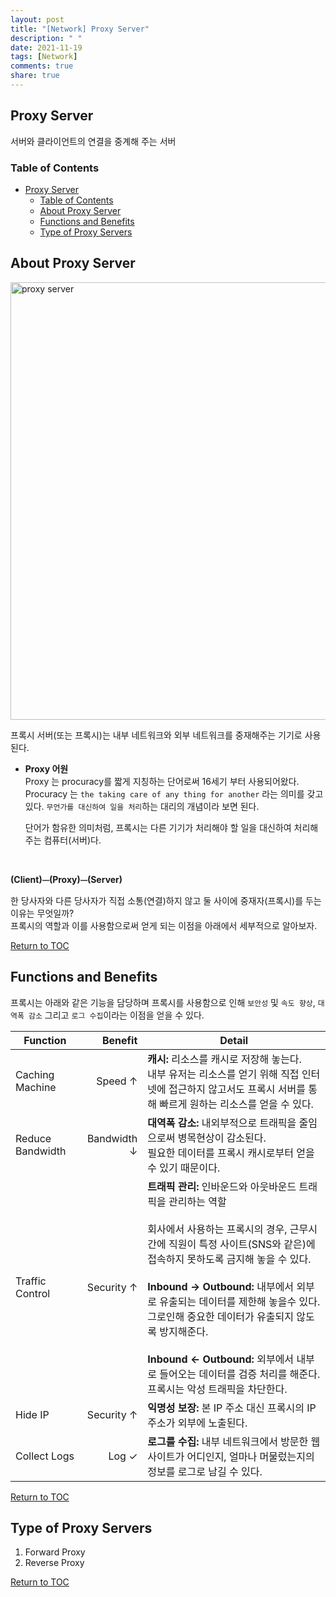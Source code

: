 ```yaml
---
layout: post
title: "[Network] Proxy Server"
description: " "
date: 2021-11-19
tags: [Network]
comments: true
share: true
---
```



## Proxy Server
서버와 클라이언트의 연결을 중계해 주는 서버

### Table of Contents
- [Proxy Server](#proxy-server)
    - [Table of Contents](#table-of-contents)
  - [About Proxy Server](#about-proxy-server)
  - [Functions and Benefits](#functions-and-benefits)
  - [Type of Proxy Servers](#type-of-proxy-servers)


## About Proxy Server

<img width="700" alt="proxy server" src="https://user-images.githubusercontent.com/48475824/125184588-f8dafd00-e259-11eb-84f2-8d1385b5a81b.png">

프록시 서버(또는 프록시)는 내부 네트워크와 외부 네트워크를 중재해주는 기기로 사용된다.  

- **Proxy 어원**  
  Proxy 는 procuracy를 짧게 지칭하는 단어로써 16세기 부터 사용되어왔다. Procuracy 는 `the taking care of any thing for another` 라는 의미를 갖고 있다. `무언가를 대신하여 일을 처리`하는 대리의 개념이라 보면 된다.  

  단어가 함유한 의미처럼, 프록시는 다른 기기가 처리해야 할 일을 대신하여 처리해주는 컴퓨터(서버)다.

<br>

**(Client)⏤(Proxy)⏤(Server)**

한 당사자와 다른 당사자가 직접 소통(연결)하지 않고 둘 사이에 중재자(프록시)를 두는 이유는 무엇일까?  
프록시의 역할과 이를 사용함으로써 얻게 되는 이점을 아래에서 세부적으로 알아보자.

[Return to TOC](#table-of-contents)

## Functions and Benefits  
프록시는 아래와 같은 기능을 담당하며 프록시를 사용함으로 인해 `보안성` 및 `속도 향상`, `대역폭 감소` 그리고 `로그 수집`이라는 이점을 얻을 수 있다.

Function|Benefit|Detail
--------|-----:|------
Caching Machine|Speed ↑|**캐시:** 리소스를 캐시로 저장해 놓는다.  <br>내부 유저는 리소스를 얻기 위해 직접 인터넷에 접근하지 않고서도 프록시 서버를 통해 빠르게 원하는 리소스를 얻을 수 있다.
Reduce Bandwidth|Bandwidth ↓|**대역폭 감소:** 내외부적으로 트래픽을 줄임으로써 병목현상이 감소된다. <br> 필요한 데이터를 프록시 캐시로부터 얻을 수 있기 때문이다.
Traffic Control|Security ↑|**트래픽 관리:** 인바운드와 아웃바운드 트래픽을 관리하는 역할  <br><br>  회사에서 사용하는 프록시의 경우, 근무시간에 직원이 특정 사이트(SNS와 같은)에 접속하지 못하도록 금지해 놓을 수 있다. <br><br>**Inbound → Outbound:** 내부에서 외부로 유출되는 데이터를 제한해 놓을수 있다. 그로인해 중요한 데이터가 유출되지 않도록 방지해준다.  <br><br>**Inbound ← Outbound:** 외부에서 내부로 들어오는 데이터를 검증 처리를 해준다. 프록시는 악성 트래픽을 차단한다.  
Hide IP|Security ↑|**익명성 보장:** 본 IP 주소 대신 프록시의 IP 주소가 외부에 노출된다.
Collect Logs|Log ✓|**로그를 수집:** 내부 네트워크에서 방문한 웹사이트가 어디인지, 얼마나 머물렀는지의 정보를 로그로 남길 수 있다.  


[Return to TOC](#table-of-contents)

## Type of Proxy Servers  
1. Forward Proxy
1. Reverse Proxy

[Return to TOC](#table-of-contents)
